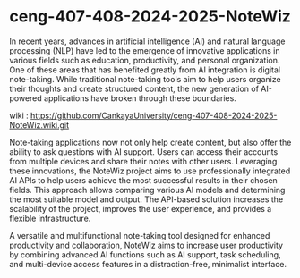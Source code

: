 # ceng-407-408-2024-2025-NoteWiz
In recent years, advances in artificial intelligence (AI) and natural language processing (NLP) have led to the emergence of innovative applications in various fields such as education, productivity, and personal organization. One of these areas that has benefited greatly from AI integration is digital note-taking. While traditional note-taking tools aim to help users organize their thoughts and create structured content, the new generation of AI-powered applications have broken through these boundaries.

wiki : https://github.com/CankayaUniversity/ceng-407-408-2024-2025-NoteWiz.wiki.git

Note-taking applications now not only help create content, but also offer the ability to ask questions with AI support. Users can access their accounts from multiple devices and share their notes with other users. Leveraging these innovations, the NoteWiz project aims to use professionally integrated AI APIs to help users achieve the most successful results in their chosen fields. This approach allows comparing various AI models and determining the most suitable model and output. The API-based solution increases the scalability of the project, improves the user experience, and provides a flexible infrastructure.

A versatile and multifunctional note-taking tool designed for enhanced productivity and collaboration, NoteWiz aims to increase user productivity by combining advanced AI functions such as AI support, task scheduling, and multi-device access features in a distraction-free, minimalist interface.
